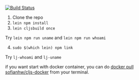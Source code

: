 [![Build Status](https://travis-ci.org/cljs-machine/hello-lambda-jakarta.svg?branch=master)](https://travis-ci.org/cljs-machine/hello-lambda-jakarta)

1. Clone the repo
2. `lein npm install`
3. `lein cljsbuild once`

Try `lein npm run uname` and `lein npm run whoami` 

4. `sudo $(which lein) npm link`

Try `lj-whoami` and `lj-uname`


if you want start with docker container, you can do [docker pull sofianhw/cljs-docker](https://hub.docker.com/r/sofianhw/cljs-docker/) from your terminal.
